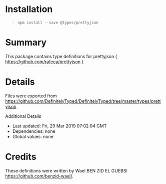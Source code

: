 # Installation
> `npm install --save @types/prettyjson`

# Summary
This package contains type definitions for prettyjson ( https://github.com/rafeca/prettyjson ).

# Details
Files were exported from https://github.com/DefinitelyTyped/DefinitelyTyped/tree/master/types/prettyjson

Additional Details
 * Last updated: Fri, 29 Mar 2019 07:02:04 GMT
 * Dependencies: none
 * Global values: none

# Credits
These definitions were written by Wael BEN ZID EL GUEBSI <https://github.com/benzid-wael/>.
